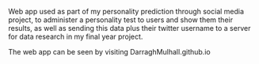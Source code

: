 Web app used as part of my personality prediction through social media project, to administer a personality test to users and show them their results, as well as sending this data plus their twitter username to a server for data research in my final year project. 

The web app can be seen by visiting DarraghMulhall.github.io
